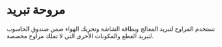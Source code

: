 
# مروحة تبريد

تستخدم المراوح لتبريد المعالج وبطاقة الشاشة وتحريك الهواء ضمن صندوق الحاسوب لتبريد القطع والمكونات الأخرى التي لا تملك مراوح مخصصة.